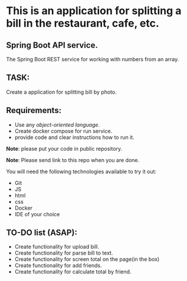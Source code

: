 # This is an application for splitting a bill in the restaurant, cafe, etc.

## Spring Boot API service.

The Spring Boot REST service for working with numbers from an array.

## TASK:
Create a application for splitting bill by photo.

## Requirements:
- Use any *object-oriented language*.
- Create docker compose for run service.
- provide code and clear instructions how to run it.

**Note**: please put your code in public repository.

**Note**: Please send link to this repo when you are done.

You will need the following technologies available to try it out:

* Git
* JS
* html
* css
* Docker
* IDE of your choice

## TO-DO list (ASAP):
- Create functionality for upload bill. 
- Create functionality for parse bill to text. 
- Create functionality for screen total on the page(in the box)
- Create functionality for add friends.
- Create functionality for calculate total by friend. 
